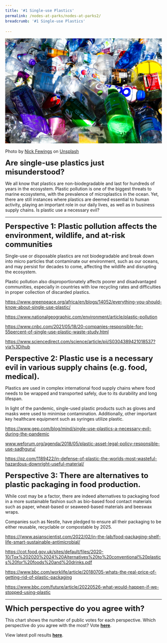 ```yaml
---
title: '#1 Single-use Plastics'
permalink: /nodes-at-parks/nodes-at-parks2/
breadcrumb: '#1 Single-use Plastics'

---
```


![](../images/nodes-at-parks-06-min.jpg)

Photo by [Nick Fewings](https://unsplash.com/@jannerboy62?utm_source=unsplash&utm_medium=referral&utm_content=creditCopyText) on [Unsplash](https://unsplash.com/s/photos/plastic-pollution?utm_source=unsplash&utm_medium=referral&utm_content=creditCopyText)

**<font size="5">Are single-use plastics just misunderstood?</font>**

We all know that plastics are non-biodegradable and last for hundreds of years in the ecosystem. Plastic pollution is one of the biggest threats to marine ecosystems, with the prevalence of microplastics in the ocean. Yet, there are still instances where plastics are deemed essential to human activity, playing an important role in our daily lives, as well as in business supply chains. Is plastic use a necessary evil?



<HR>

**<FONT SIZE ="5">Perspective 1: Plastic pollution affects the environment, wildlife, and at-risk communities</FONT>**

Single-use or disposable plastics are not biodegradable and break down into micro particles that contaminate our environment, such as our oceans, and may persist for decades to come, affecting the wildlife and disrupting the ecosystem. 

Plastic pollution also disproportionately affects poorer and disadvantaged communities, especially in countries with low recycling rates and difficulties in proper collection of discarded plastics.

<a href="https://www.greenpeace.org/africa/en/blogs/14052/everything-you-should-know-about-single-use-plastic/"  target="_blank">https://www.greenpeace.org/africa/en/blogs/14052/everything-you-should-know-about-single-use-plastic/ </a>

<a href="https://www.nationalgeographic.com/environment/article/plastic-pollution" target="_blank">https://www.nationalgeographic.com/environment/article/plastic-pollution</a> 

<a href="https://www.cnbc.com/2021/05/18/20-companies-responsible-for-55percent-of-single-use-plastic-waste-study.html"  target="_blank">https://www.cnbc.com/2021/05/18/20-companies-responsible-for-55percent-of-single-use-plastic-waste-study.html</a>

<a href="https://www.sciencedirect.com/science/article/pii/S0304389421018537?via%3Dihub"  target="_blank">https://www.sciencedirect.com/science/article/pii/S0304389421018537?via%3Dihub</a>

<p></p>

**<FONT SIZE ="5">Perspective 2: Plastic use is a necessary evil in various supply chains (e.g. food, medical).</FONT>**

Plastics are used in complex international food supply chains where food needs to be wrapped and transported safely, due to its durability and long lifespan.

In light of the pandemic, single-used plastic products such as gloves and masks were used to minimise contamination. Additionally, other important key healthcare equipment such as syringes utilize plastic.

<a href="https://www.gep.com/blog/mind/single-use-plastics-a-necessary-evil-during-the-pandemic"  target="_blank">https://www.gep.com/blog/mind/single-use-plastics-a-necessary-evil-during-the-pandemic</a>

<a href="www.weforum.org/agenda/2018/05/plastic-asset-legal-policy-responsible-use-sadhguru/"  target="_blank">www.weforum.org/agenda/2018/05/plastic-asset-legal-policy-responsible-use-sadhguru/</a>

<a href="https://qz.com/1189422/in-defense-of-plastic-the-worlds-most-wasteful-hazardous-downright-useful-material/"  target="_blank">https://qz.com/1189422/in-defense-of-plastic-the-worlds-most-wasteful-hazardous-downright-useful-material/</a>


<p></p>

**<FONT SIZE ="5">Perspective 3: There are alternatives to plastic packaging in food production.</FONT>**

While cost may be a factor, there are indeed alternatives to packaging food in a more sustainable fashion such as bio-based food contact materials such as paper, wheat-based or seaweed-based materials and beeswax wraps.

Companies such as Nestle, have pledged to ensure all their packaging to be either reusable, recyclable or compostable by 2025.

<a href="https://www.asianscientist.com/2022/02/in-the-lab/food-packaging-shelf-life-smart-sustainable-antimicrobial/ " target="blank">https://(www.asianscientist.com/2022/02/in-the-lab/food-packaging-shelf-life-smart-sustainable-antimicrobial/</a>

<a href="https://cot.food.gov.uk/sites/default/files/2020-10/Tox%202020%2024%20Alternatives%20to%20conventional%20plastics%20for%20foods%20and%20drinks.pdf" target="_blank">https://cot.food.gov.uk/sites/default/files/2020-10/Tox%202020%2024%20Alternatives%20to%20conventional%20plastics%20for%20foods%20and%20drinks.pdf</a>

<a href="https://www.bbc.com/worklife/article/20180705-whats-the-real-price-of-getting-rid-of-plastic-packaging" target="_blank">https://www.bbc.com/worklife/article/20180705-whats-the-real-price-of-getting-rid-of-plastic-packaging</a>

<a href="https://www.bbc.com/future/article/20220526-what-would-happen-if-we-stopped-using-plastic" target="_blank">https://www.bbc.com/future/article/20220526-what-would-happen-if-we-stopped-using-plastic</a>



<HR>

**<FONT SIZE ="5">Which perspective do you agree with?</FONT>**


This chart shows the number of public votes for each perspective. Which perspective do you agree with the most? Vote **<a href="https://forms.gle/DoPHtiEYhVxkPL3w8"  target="_blank">
here</a>**.  


View latest poll results **<a href="https://docs.google.com/forms/d/1l6cjLNnWZScVmzt_aHre3uBHt4wvcsS20RjPHl_Nydk/viewanalytics?usp=forms_home&ths=true" target="_blank">here</a>**.



